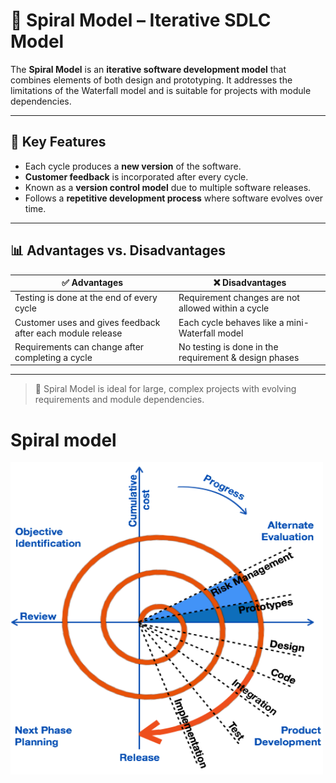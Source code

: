 # 🔁 Spiral Model – Iterative SDLC Model

The **Spiral Model** is an **iterative software development model** that combines elements of both design and prototyping. It addresses the limitations of the Waterfall model and is suitable for projects with module dependencies.

---

## 🔄 Key Features

- Each cycle produces a **new version** of the software.
- **Customer feedback** is incorporated after every cycle.
- Known as a **version control model** due to multiple software releases.
- Follows a **repetitive development process** where software evolves over time.

---

## 📊 Advantages vs. Disadvantages

| ✅ Advantages                                                | ❌ Disadvantages                                                |
|-------------------------------------------------------------|----------------------------------------------------------------|
| Testing is done at the end of every cycle                   | Requirement changes are not allowed within a cycle             |
| Customer uses and gives feedback after each module release  | Each cycle behaves like a mini-Waterfall model                 |
| Requirements can change after completing a cycle            | No testing is done in the requirement & design phases          |

---

> 📌 Spiral Model is ideal for large, complex projects with evolving requirements and module dependencies.

# Spiral model 
 <img src="sdlc_spiral_model.jpg" alt="My Logo" width="500" height="500">